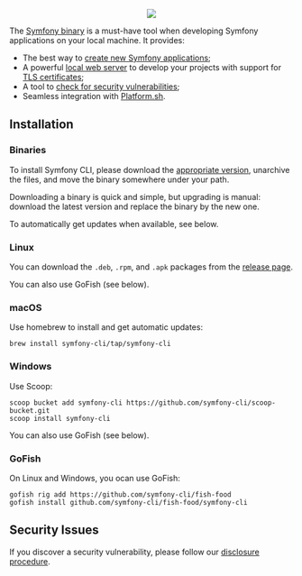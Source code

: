 <p align="center"><a href="https://symfony.com" target="_blank">
    <img src="https://symfony.com/logos/symfony_black_02.svg">
</a></p>

The [Symfony binary][1] is a must-have tool when developing Symfony applications
on your local machine. It provides:

* The best way to [create new Symfony applications][2];
* A powerful [local web server][3] to develop your projects with support for [TLS certificates][4];
* A tool to [check for security vulnerabilities][5];
* Seamless integration with [Platform.sh][6].

Installation
------------

### Binaries

To install Symfony CLI, please download the [appropriate version](https://github.com/symfony-cli/symfony-cli/releases),
unarchive the files, and move the binary somewhere under your path.

Downloading a binary is quick and simple, but upgrading is manual: download the latest version
and replace the binary by the new one.

To automatically get updates when available, see below.

### Linux

You can download the `.deb`, `.rpm`, and `.apk` packages from the
[release page](https://github.com/symfony-cli/symfony-cli/releases).

You can also use GoFish (see below).

### macOS

Use homebrew to install and get automatic updates:

    brew install symfony-cli/tap/symfony-cli

### Windows

Use Scoop:

    scoop bucket add symfony-cli https://github.com/symfony-cli/scoop-bucket.git
    scoop install symfony-cli

You can also use GoFish (see below).

### GoFish

On Linux and Windows, you ocan use GoFish:

    gofish rig add https://github.com/symfony-cli/fish-food
    gofish install github.com/symfony-cli/fish-food/symfony-cli

Security Issues
---------------

If you discover a security vulnerability, please follow our [disclosure procedure][7].

[1]: https://symfony.com/download
[2]: https://symfony.com/doc/current/setup.html#creating-symfony-applications
[3]: https://symfony.com/doc/current/setup/symfony_server.html
[4]: https://symfony.com/doc/current/setup/symfony_server.html#enabling-tls
[5]: https://symfony.com/doc/current/setup.html#security-checker
[6]: https://symfony.com/cloud
[7]: https://symfony.com/security
